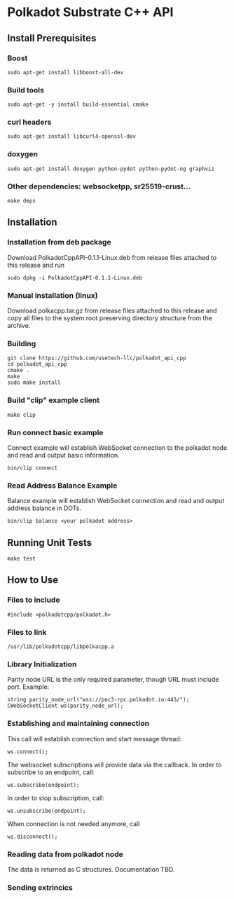 # Polkadot Substrate C++ API

## Install Prerequisites

### Boost
```
sudo apt-get install libboost-all-dev
```

### Build tools
```
sudo apt-get -y install build-essential cmake
```

### curl headers
```
sudo apt-get install libcurl4-openssl-dev
```

### doxygen
```
sudo apt-get install doxygen python-pydot python-pydot-ng graphviz
```

### Other dependencies: websocketpp, sr25519-crust...
```
make deps
```

## Installation

### Installation from deb package

Download PolkadotCppAPI-0.1.1-Linux.deb from release files attached to this release and run
```
sudo dpkg -i PolkadotCppAPI-0.1.1-Linux.deb
```

### Manual installation (linux)

Download polkacpp.tar.gz from release files attached to this release and copy all files to the system root preserving directory structure from the archive.

### Building
```
git clone https://github.com/usetech-llc/polkadot_api_cpp
cd polkadot_api_cpp
cmake .
make
sudo make install
```

### Build "clip" example client
```
make clip
```

### Run connect basic example

Connect example will establish WebSocket connection to the polkadot node and read and output basic information.
```
bin/clip connect
```

### Read Address Balance Example

Balance example will establish WebSocket connection and read and output address balance in DOTs.
```
bin/clip balance <your polkadot address>
```


## Running Unit Tests

```
make test
```

## How to Use

### Files to include
```
#include <polkadotcpp/polkadot.h>
```

### Files to link
```
/usr/lib/polkadotcpp/libpolkacpp.a
```

### Library Initialization
Parity node URL is the only required parameter, though URL must include port. Example:
```
string parity_node_url("wss://poc3-rpc.polkadot.io:443/");
CWebSocketClient ws(parity_node_url);
```

### Establishing and maintaining connection
This call will establish connection and start message thread:
```
ws.connect();
```

The websocket subscriptions will provide data via the callback. In order to subscribe to an endpoint, call:
```
ws.subscribe(endpoint);
```

In order to stop subscription, call:
```
ws.unsubscribe(endpoint);
```

When connection is not needed anymore, call
```
ws.disconnect();
```

### Reading data from polkadot node
The data is returned as C structures. Documentation TBD.

### Sending extrincics
